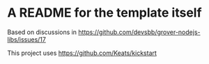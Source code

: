 # A README for the template itself

Based on discussions in <https://github.com/devsbb/grover-nodejs-libs/issues/17>

This project uses <https://github.com/Keats/kickstart>